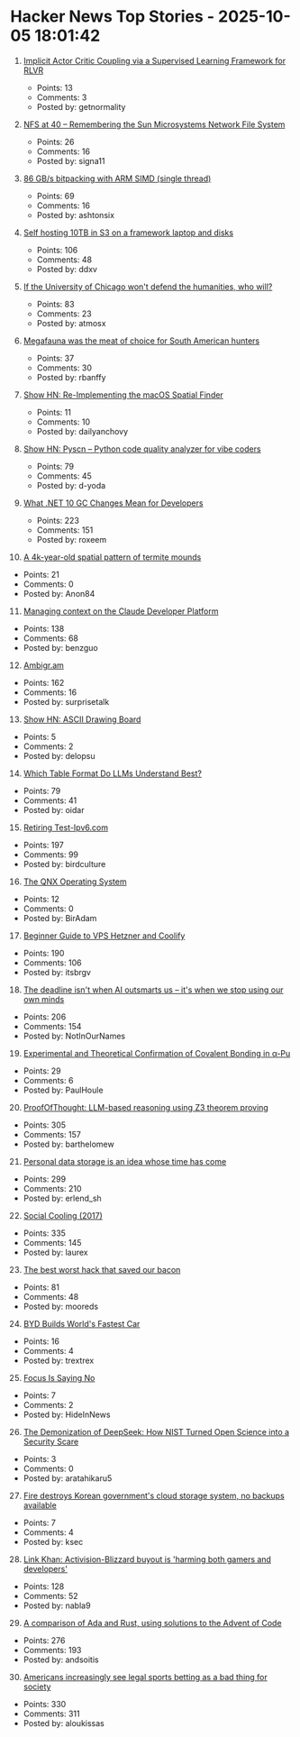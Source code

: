 # Hacker News Top Stories - 2025-10-05 18:01:42

1. [Implicit Actor Critic Coupling via a Supervised Learning Framework for RLVR](https://arxiv.org/abs/2509.02522)
   - Points: 13
   - Comments: 3
   - Posted by: getnormality

2. [NFS at 40 – Remembering the Sun Microsystems Network File System](https://nfs40.online/)
   - Points: 26
   - Comments: 16
   - Posted by: signa11

3. [86 GB/s bitpacking with ARM SIMD (single thread)](https://github.com/ashtonsix/perf-portfolio/tree/main/bytepack)
   - Points: 69
   - Comments: 16
   - Posted by: ashtonsix

4. [Self hosting 10TB in S3 on a framework laptop and disks](https://jamesoclaire.com/2025/10/05/self-hosting-10tb-in-s3-on-a-framework-laptop-disks/)
   - Points: 106
   - Comments: 48
   - Posted by: ddxv

5. [If the University of Chicago won't defend the humanities, who will?](https://www.theatlantic.com/culture/archive/2025/08/university-chicago-humanities-doctorate/684004/)
   - Points: 83
   - Comments: 23
   - Posted by: atmosx

6. [Megafauna was the meat of choice for South American hunters](https://arstechnica.com/science/2025/10/ice-age-hunters-in-south-america-preferred-now-extinct-megafauna/)
   - Points: 37
   - Comments: 30
   - Posted by: rbanffy

7. [Show HN: Re-Implementing the macOS Spatial Finder](https://github.com/everydayanchovies/SpatialFinder)
   - Points: 11
   - Comments: 10
   - Posted by: dailyanchovy

8. [Show HN: Pyscn – Python code quality analyzer for vibe coders](https://github.com/ludo-technologies/pyscn)
   - Points: 79
   - Comments: 45
   - Posted by: d-yoda

9. [What .NET 10 GC Changes Mean for Developers](https://roxeem.com/2025/09/30/what-net-10-gc-changes-mean-for-developers/)
   - Points: 223
   - Comments: 151
   - Posted by: roxeem

10. [A 4k-year-old spatial pattern of termite mounds](https://www.cell.com/current-biology/fulltext/S0960-9822(18)31287-9)
   - Points: 21
   - Comments: 0
   - Posted by: Anon84

11. [Managing context on the Claude Developer Platform](https://www.anthropic.com/news/context-management)
   - Points: 138
   - Comments: 68
   - Posted by: benzguo

12. [Ambigr.am](https://ambigr.am/hall-of-fame)
   - Points: 162
   - Comments: 16
   - Posted by: surprisetalk

13. [Show HN: ASCII Drawing Board](https://www.delopsu.com/draw.html)
   - Points: 5
   - Comments: 2
   - Posted by: delopsu

14. [Which Table Format Do LLMs Understand Best?](https://www.improvingagents.com/blog/best-input-data-format-for-llms)
   - Points: 79
   - Comments: 41
   - Posted by: oidar

15. [Retiring Test-Ipv6.com](https://retire.test-ipv6.com/)
   - Points: 197
   - Comments: 99
   - Posted by: birdculture

16. [The QNX Operating System](https://www.abortretry.fail/p/the-qnx-operating-system)
   - Points: 12
   - Comments: 0
   - Posted by: BirAdam

17. [Beginner Guide to VPS Hetzner and Coolify](https://bhargav.dev/blog/VPS_Setup_and_Security_Checklist_A_Complete_Self_Hosting_Guide)
   - Points: 190
   - Comments: 106
   - Posted by: itsbrgv

18. [The deadline isn't when AI outsmarts us – it's when we stop using our own minds](https://www.theargumentmag.com/p/you-have-18-months)
   - Points: 206
   - Comments: 154
   - Posted by: NotInOurNames

19. [Experimental and Theoretical Confirmation of Covalent Bonding in α-Pu](https://advanced.onlinelibrary.wiley.com/doi/10.1002/adfm.202501798)
   - Points: 29
   - Comments: 6
   - Posted by: PaulHoule

20. [ProofOfThought: LLM-based reasoning using Z3 theorem proving](https://github.com/DebarghaG/proofofthought)
   - Points: 305
   - Comments: 157
   - Posted by: barthelomew

21. [Personal data storage is an idea whose time has come](https://blog.muni.town/personal-data-storage-idea/)
   - Points: 299
   - Comments: 210
   - Posted by: erlend_sh

22. [Social Cooling (2017)](https://www.socialcooling.com/)
   - Points: 335
   - Comments: 145
   - Posted by: laurex

23. [The best worst hack that saved our bacon](https://jeffersonheard.ghost.io/the-best-worst-hack-that-saved-our-bacon/)
   - Points: 81
   - Comments: 48
   - Posted by: mooreds

24. [BYD Builds World's Fastest Car](https://www.autotrader.co.uk/content/news/byd-builds-world-s-fastest-car)
   - Points: 16
   - Comments: 4
   - Posted by: trextrex

25. [Focus Is Saying No](https://medium.com/@HobokenDays/software-modernization-projects-dilemma-part-2-7f6002c4b6f1)
   - Points: 7
   - Comments: 2
   - Posted by: HideInNews

26. [The Demonization of DeepSeek: How NIST Turned Open Science into a Security Scare](https://erichartford.com/the-demonization-of-deepseek)
   - Points: 3
   - Comments: 0
   - Posted by: aratahikaru5

27. [Fire destroys Korean government's cloud storage system, no backups available](https://koreajoongangdaily.joins.com/news/2025-10-01/national/socialAffairs/NIRS-fire-destroys-governments-cloud-storage-system-no-backups-available/2412936)
   - Points: 7
   - Comments: 4
   - Posted by: ksec

28. [Link Khan: Activision-Blizzard buyout is 'harming both gamers and developers'](https://www.pcgamer.com/gaming-industry/as-microsoft-lays-off-thousands-and-jacks-up-game-pass-prices-former-ftc-chair-says-i-told-you-so-the-activision-blizzard-buyout-is-harming-both-gamers-and-developers/)
   - Points: 128
   - Comments: 52
   - Posted by: nabla9

29. [A comparison of Ada and Rust, using solutions to the Advent of Code](https://github.com/johnperry-math/AoC2023/blob/master/More_Detailed_Comparison.md)
   - Points: 276
   - Comments: 193
   - Posted by: andsoitis

30. [Americans increasingly see legal sports betting as a bad thing for society](https://www.pewresearch.org/short-reads/2025/10/02/americans-increasingly-see-legal-sports-betting-as-a-bad-thing-for-society-and-sports/)
   - Points: 330
   - Comments: 311
   - Posted by: aloukissas


